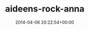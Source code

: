 ---
title:		"aideens-rock-anna"
mediatype:		"upload"
description:		"TBC"
date:		"2014-04-06 20:22:54+00:00"
album:		"people"
filename:		"aideens-rock-anna.md"
series:		""
cl_public_id:		"people/aideens-rock-anna"
cl_version:		1497005298
format:		"tiff"
bytes:		1867052
width:		810
height:		1440
exposure_mode:		"Auto"
program:		"Aperture-priority AE"
aperture:		"1.4"
focal_length:		"50.0 mm"
iso:		"200"
shutter_speed:		"1/800"
metering:		"Center-weighted average"
flash:		"Off, Did not fire"
white_balance:		"As Shot"
colour_temp:		"6650"
has_crop:		"false"
orientation:		"Horizontal (normal)"
camera_model:		"NIKON D800"
lens_info:		"0mm f/0"
artist:		"No artist info"
x_resolution:		"300"
y_resolution:		"300"
---